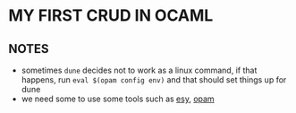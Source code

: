 # MY FIRST CRUD IN OCAML

## NOTES

- sometimes `dune` decides not to work as a linux command, if that happens, run `eval $(opam config env)` and that should set things up for dune
- we need some to use some tools such as [esy](https://esy.sh/docs/en/getting-started.html), [opam](https://opam.ocaml.org/)